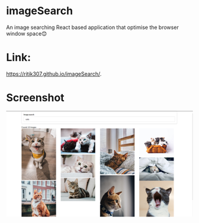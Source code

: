 # imageSearch
An image searching React based application that optimise the browser window space😊

# Link:
https://ritik307.github.io/imageSearch/. 

# Screenshot
![](screenshots/index.PNG)
